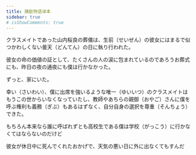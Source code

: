 ```yaml
---
title: 胰脏物语译本
sidebar: true
# isShowComments: true
---
```


<ClientOnly>
<title-pv/>
</ClientOnly>

クラスメイトであった山内桜良の葬儀は、生前（せいぜん）の彼女にはまるで似つかわしくない曇天（どんてん）の日に執り行われた。

彼女の命の価値の証として、たくさんの人の涙に包まれているのであろうお葬式にも、昨日の夜の通夜にも僕は行かなかった。

ずっと、家にいた。

幸い（さいわい）、僕に出席を強いるような唯一（ゆいいつ）のクラスメイトはもうこの世からいなくなっていたし、教師やあちらの親御（おやご）さんに僕を呼ぶ権利も義務（ぎぶ）もあるはずなく、自分自身の選択を尊重（そんちょう）できた。

もちろん本来なら誰に呼ばれずとも高校生である僕は学校（がっこう）に行かなくてはならないのだけど

彼女が休日中に死んでくれたおかげで、天気の悪い日に外に出なくてもすんだ



<ClientOnly>
  <leave/>
</ClientOnly/>